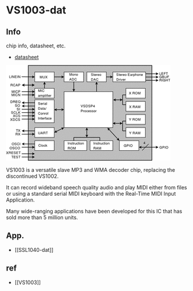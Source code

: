 
# VS1003-dat

## Info 
 
chip info, datasheet, etc.

- [datasheet](https://www.vlsi.fi/en/products/vs1003.html)

![](2025-04-01-15-11-14.png)

VS1003 is a versatile slave MP3 and WMA decoder chip, replacing the discontinued VS1002. 

It can record wideband speech quality audio and play MIDI either from files or using a standard serial MIDI keyboard with the Real-Time MIDI Input Application. 

Many wide-ranging applications have been developed for this IC that has sold more than 5 million units.


## App. 

- [[SSL1040-dat]]


## ref 
 
- [[VS1003]] 
 

